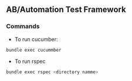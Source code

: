 ## AB/Automation Test Framework

### Commands

* To run cucumber:

```bash
bundle exec cucummber
```

* To run rspec

```bash
bundle exec rspec <directory namme>
``` 

